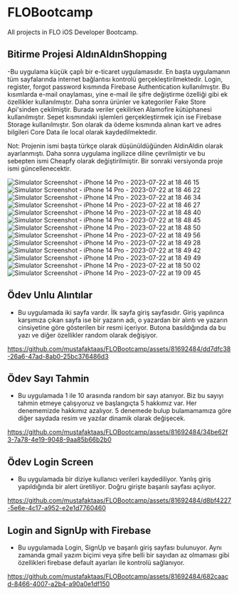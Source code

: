 # FLOBootcamp
All projects in FLO iOS Developer Bootcamp.

## Bitirme Projesi AldınAldınShopping

-Bu uygulama küçük çaplı bir e-ticaret uygulamasıdır. En başta uygulamanın tüm sayfalarında internet bağlantısı kontrolü gerçekleştirilmektedir. Login, register, forgot password kısmında Firebase Authentication kullanılmıştır. Bu kısımlarda e-mail onaylaması, yine e-mail ile şifre değiştirme özelliği gibi ek özellikler kullanılmıştır. Daha sonra ürünler ve kategoriler Fake Store Api'sinden çekilmiştir. Burada veriler çekilirken Alamofire kütüphanesi kullanılmıştır. Sepet kısmındaki işlemleri gerçekleştirmek için ise Firebase Storage kullanılmıştır. Son olarak da ödeme kısmında alınan kart ve adres bilgileri Core Data ile local olarak kaydedilmektedir.

Not: Projenin ismi başta türkçe olarak düşünüldüğünden AldinAldin olarak ayarlanmıştı. Daha sonra uygulama ingilizce diline çevrilmiştir ve bu sebepten ismi Cheapfy olarak değiştirilmiştir. Bir sonraki versiyonda proje ismi güncellenecektir.

![Simulator Screenshot - iPhone 14 Pro - 2023-07-22 at 18 46 15](https://github.com/mustafaktaas/FLOBootcamp/assets/81692484/a8acefcc-4d9d-4a68-9ac7-15f494e69a7a)
![Simulator Screenshot - iPhone 14 Pro - 2023-07-22 at 18 46 22](https://github.com/mustafaktaas/FLOBootcamp/assets/81692484/f9ffc6b9-5d37-461d-8888-00c5cde54856)
![Simulator Screenshot - iPhone 14 Pro - 2023-07-22 at 18 46 34](https://github.com/mustafaktaas/FLOBootcamp/assets/81692484/a2d670d2-21b4-4343-b656-deda5e1b4561)
![Simulator Screenshot - iPhone 14 Pro - 2023-07-22 at 18 46 27](https://github.com/mustafaktaas/FLOBootcamp/assets/81692484/b203c512-6e84-4d25-b3ff-cb1ad6a6cd59)
![Simulator Screenshot - iPhone 14 Pro - 2023-07-22 at 18 48 40](https://github.com/mustafaktaas/FLOBootcamp/assets/81692484/c4b7e8b9-3fe0-4f2a-956e-47ffc9d62be9)
![Simulator Screenshot - iPhone 14 Pro - 2023-07-22 at 18 48 45](https://github.com/mustafaktaas/FLOBootcamp/assets/81692484/2bba1f89-c86d-4ddf-bc04-17b610457564)
![Simulator Screenshot - iPhone 14 Pro - 2023-07-22 at 18 48 50](https://github.com/mustafaktaas/FLOBootcamp/assets/81692484/78d3f589-341f-45de-a489-a478b373f071)
![Simulator Screenshot - iPhone 14 Pro - 2023-07-22 at 18 49 56](https://github.com/mustafaktaas/FLOBootcamp/assets/81692484/0e574f05-e313-4e0d-9fbe-bea1816860e8)
![Simulator Screenshot - iPhone 14 Pro - 2023-07-22 at 18 49 28](https://github.com/mustafaktaas/FLOBootcamp/assets/81692484/787fd43e-6b60-439f-aaa3-ad2f61cfdf58)
![Simulator Screenshot - iPhone 14 Pro - 2023-07-22 at 18 49 42](https://github.com/mustafaktaas/FLOBootcamp/assets/81692484/9a72ed6b-e571-4f45-91fc-55741b568b9a)
![Simulator Screenshot - iPhone 14 Pro - 2023-07-22 at 18 49 49](https://github.com/mustafaktaas/FLOBootcamp/assets/81692484/7f6bdf5f-3a46-4708-91e4-ae505722b840)
![Simulator Screenshot - iPhone 14 Pro - 2023-07-22 at 18 50 02](https://github.com/mustafaktaas/FLOBootcamp/assets/81692484/5a941de9-d4a8-41ae-b2fa-922bbd1add88)
![Simulator Screenshot - iPhone 14 Pro - 2023-07-22 at 19 09 45](https://github.com/mustafaktaas/FLOBootcamp/assets/81692484/2f9141ad-8dd7-4a15-9b17-0f8e066f520f)


## Ödev Unlu Alıntılar

- Bu uygulamada iki sayfa vardır. İlk sayfa giriş sayfasıdır. Giriş yapılınca karşımıza çıkan sayfa ise bir yazarın adı, o yazardan bir alıntı ve yazarın cinsiyetine göre gösterilen bir resmi içeriyor. Butona basıldığında da bu yazı ve diğer özellikler random olarak değişiyor.

https://github.com/mustafaktaas/FLOBootcamp/assets/81692484/dd7dfc38-26a6-47ad-8ab0-25bc376486d3

## Ödev Sayı Tahmin

- Bu uygulamada 1 ile 10 arasında random bir sayı atanıyor. Biz bu sayıyı tahmin etmeye çalışıyoruz ve başlangıçta 5 hakkımız var. Her denememizde hakkımız azalıyor. 5 denemede bulup bulamamamıza göre diğer saydada resim ve yazılar dinamik olarak değişecek.

https://github.com/mustafaktaas/FLOBootcamp/assets/81692484/34be62f3-7a78-4e19-9048-9aa85b66b2b0

## Ödev Login Screen

- Bu uygulamada bir diziye kullanıcı verileri kaydediliyor. Yanlış giriş yapıldığında bir alert üretiliyor. Doğru girişte başarılı sayfası açılıyor.

https://github.com/mustafaktaas/FLOBootcamp/assets/81692484/d8bf4227-5e6e-4c17-a952-e2e1d7760460

## Login and SignUp with Firebase

- Bu uygulamada Login, SignUp ve başarılı giriş sayfası bulunuyor. Aynı zamanda gmail yazım biçimi veya şifre belli bir sayıdan az olmaması gibi özellikleri firebase default ayarları ile kontrolü sağlanıyor. 

https://github.com/mustafaktaas/FLOBootcamp/assets/81692484/682caacd-8466-4007-a2b4-a90a0e1df150


